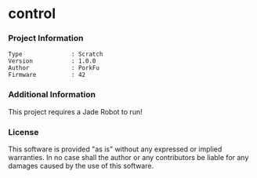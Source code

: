 control
================



### Project Information
```
Type              : Scratch
Version           : 1.0.0
Author            : PorkFu
Firmware          : 42
```

### Additional Information
This project requires a Jade Robot to run!

### License
This software is provided "as is" without any expressed or implied warranties.  In no case shall the author or any contributors be liable for any damages caused by the use of this software.

